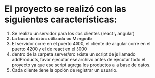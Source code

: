 # El proyecto se realizó con las siguientes características:

 1. Se realizo un servidor para los dos clientes (react y angular)
 2. La base de datos utilizada es Mongodb
 3. El servidor corre en el puerto 4000, el cliente de angular corre en el puerto 4200 y el de react en el 3000
 4. dentro de la carpeta server/src existe un script de js llamado addProducts, favor ejecutar ese archivo antes de ejecutar todo el proyecto
    ya que ese script agrega los productos a la base de datos.
 5. Cada cliente tiene la opción de registrar un usuario.

